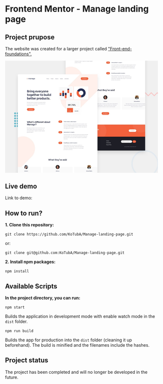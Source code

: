 # Frontend Mentor - Manage landing page

## Project prupose

The website was created for a larger project called ["Front-end-foundations".](https://github.com/KoTubA/Front-end-foundations)

![Design preview for the Manage landing page coding challenge](./src/design/desktop-preview.jpg)

## Live demo

Link to demo:

## How to run?

**1. Clone this repository:**
```
git clone https://github.com/KoTubA/Manage-landing-page.git
```

or:

```
git clone git@github.com:KoTubA/Manage-landing-page.git
```

**2. Install npm packages:**

```
npm install
```

## Available Scripts

**In the project directory, you can run:**

```
npm start
```

Builds the application in development mode with enable watch mode in the `dist` folder.

```
npm run build
```

Builds the app for production into the `dist` folder (cleaning it up beforehand). The build is minified and the filenames include the hashes.


## Project status

The project has been completed and will no longer be developed in the future.